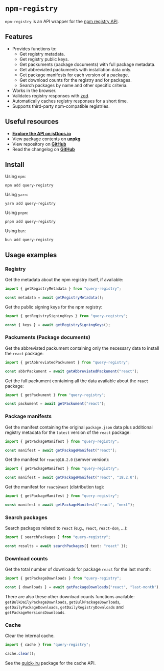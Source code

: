 # `npm-registry`

`npm-registry` is an API wrapper for the [npm registry API](https://github.com/npm/registry/blob/master/docs/REGISTRY-API.md).

## Features

- Provides functions to:
  - Get registry metadata.
  - Get registry public keys.
  - Get packuments (package documents) with full package metadata.
  - Get abbreviated packuments with installation data only.
  - Get package manifests for each version of a package.
  - Get download counts for the registry and for packages.
  - Search packages by name and other specific criteria.
- Works in the browser.
- Validates registry responses with [zod](https://www.npmjs.com/package/zod).
- Automatically caches registry responses for a short time.
- Supports third-party npm-compatible registries.

## Useful resources

- [**Explore the API on jsDocs.io**](https://www.jsdocs.io/package/query-registry)
- View package contents on [**unpkg**](https://unpkg.com/query-registry/)
- View repository on [**GitHub**](https://github.com/velut/query-registry)
- Read the changelog on [**GitHub**](https://github.com/velut/query-registry/blob/main/CHANGELOG.md)

## Install

Using `npm`:

```
npm add query-registry
```

Using `yarn`:

```
yarn add query-registry
```

Using `pnpm`:

```
pnpm add query-registry
```

Using `bun`:

```
bun add query-registry
```

## Usage examples

### Registry

Get the metadata about the npm registry itself, if available:

```typescript
import { getRegistryMetadata } from "query-registry";

const metadata = await getRegistryMetadata();
```

Get the public signing keys for the npm registry:

```typescript
import { getRegistrySigningKeys } from "query-registry";

const { keys } = await getRegistrySigningKeys();
```

### Packuments (Package documents)

Get the abbreviated packument containing only the necessary data to install the `react` package:

```typescript
import { getAbbreviatedPackument } from "query-registry";

const abbrPackument = await getAbbreviatedPackument("react");
```

Get the full packument containing all the data available about the `react` package:

```typescript
import { getPackument } from "query-registry";

const packument = await getPackument("react");
```

### Package manifests

Get the manifest containing the original `package.json` data plus additional registry metadata for the `latest` version of the `react` package:

```typescript
import { getPackageManifest } from "query-registry";

const manifest = await getPackageManifest("react");
```

Get the manifest for `react@18.2.0` (semver version):

```typescript
import { getPackageManifest } from "query-registry";

const manifest = await getPackageManifest("react", "18.2.0");
```

Get the manifest for `react@next` (distribution tag):

```typescript
import { getPackageManifest } from "query-registry";

const manifest = await getPackageManifest("react", "next");
```

### Search packages

Search packages related to `react` (e.g., `react`, `react-dom`, ...):

```typescript
import { searchPackages } from "query-registry";

const results = await searchPackages({ text: "react" });
```

### Download counts

Get the total number of downloads for package `react` for the last month:

```typescript
import { getPackageDownloads } from "query-registry";

const { downloads } = await getPackageDownloads("react", "last-month");
```

There are also these other download counts functions available: `getBulkDailyPackageDownloads`, `getBulkPackageDownloads`, `getDailyPackageDownloads`, `getDailyRegistryDownloads` and `getPackageVersionsDownloads`.

### Cache

Clear the internal cache.

```typescript
import { cache } from "query-registry";

cache.clear();
```

See the [quick-lru](https://www.npmjs.com/package/quick-lru) package for the cache API.
